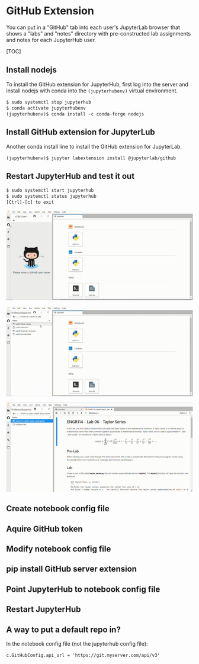 # GitHub Extension

You can put in a "GitHub" tab into each user's JupyterLab browser that shows a "labs" and "notes" directory with pre-constructed lab assignments and notes for each JupyterHub user.

[TOC]

## Install nodejs

To install the GitHub extension for JupyterHub, first log into the server and install nodejs with conda into the ```(jupyterhubenv)``` virtual environment.

```
$ sudo systemctl stop jupyterhub
$ conda activate jupyterhubenv
(jupyterhubenv)$ conda install -c conda-forge nodejs
```

## Install GitHub extension for JupyterLub

Another conda install line to install the GitHub extension for 
JupyterLab.

```
(jupyterhubenv)$ jupyter labextension install @jupyterlab/github
```

## Restart JupyterHub and test it out

```
$ sudo systemctl start jupyterhub
$ sudo systemctl status jupyterhub
[Ctrl]-[c] to exit
```

![GitHub Extension for JupyterLab plugin tab](images/github_plugin_tab.png)

![GitHub Extension for JupyterLab repo browser](images/github_extension_repo_browser.png)

![GitHub Extension for JupyterLab notebook open](images/github_extension_notebook_open.png)

## Create notebook config file

## Aquire GitHub token

## Modify notebook config file

## pip install GitHub server extension

## Point JupyterHub to notebook config file

## Restart JupyterHub

## A way to put a default repo in?

In the notebook config file (not the jupyterhub config file):

```text
c.GitHubConfig.api_url = 'https://git.myserver.com/api/v3'
```
